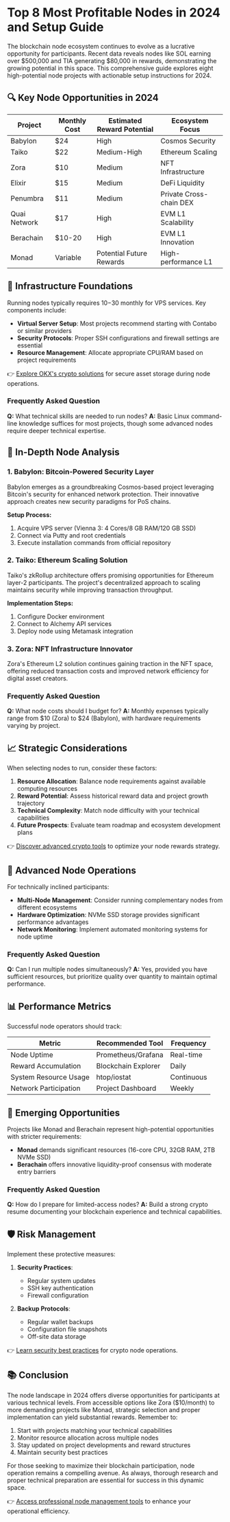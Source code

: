 # Top 8 Most Profitable Nodes in 2024 and Setup Guide

The blockchain node ecosystem continues to evolve as a lucrative opportunity for participants. Recent data reveals nodes like SOL earning over $500,000 and TIA generating $80,000 in rewards, demonstrating the growing potential in this space. This comprehensive guide explores eight high-potential node projects with actionable setup instructions for 2024.

## 🔍 Key Node Opportunities in 2024

| Project         | Monthly Cost | Estimated Reward Potential | Ecosystem Focus         |
|----------------|--------------|-----------------------------|-------------------------|
| Babylon        | $24          | High                        | Cosmos Security         |
| Taiko          | $22          | Medium-High                 | Ethereum Scaling        |
| Zora           | $10          | Medium                      | NFT Infrastructure      |
| Elixir         | $15          | Medium                      | DeFi Liquidity          |
| Penumbra       | $11          | Medium                      | Private Cross-chain DEX |
| Quai Network   | $17          | High                        | EVM L1 Scalability      |
| Berachain      | $10-20       | High                        | EVM L1 Innovation       |
| Monad          | Variable     | Potential Future Rewards    | High-performance L1     |

## 🧱 Infrastructure Foundations

Running nodes typically requires $10-$30 monthly for VPS services. Key components include:

- **Virtual Server Setup**: Most projects recommend starting with Contabo or similar providers
- **Security Protocols**: Proper SSH configurations and firewall settings are essential
- **Resource Management**: Allocate appropriate CPU/RAM based on project requirements

👉 [Explore OKX's crypto solutions](https://bit.ly/okx-bonus) for secure asset storage during node operations.

### Frequently Asked Question
**Q:** What technical skills are needed to run nodes?
**A:** Basic Linux command-line knowledge suffices for most projects, though some advanced nodes require deeper technical expertise.

## 🌌 In-Depth Node Analysis

### 1. Babylon: Bitcoin-Powered Security Layer

Babylon emerges as a groundbreaking Cosmos-based project leveraging Bitcoin's security for enhanced network protection. Their innovative approach creates new security paradigms for PoS chains.

**Setup Process:**
1. Acquire VPS server (Vienna 3: 4 Cores/8 GB RAM/120 GB SSD)
2. Connect via Putty and root credentials
3. Execute installation commands from official repository

### 2. Taiko: Ethereum Scaling Solution

Taiko's zkRollup architecture offers promising opportunities for Ethereum layer-2 participants. The project's decentralized approach to scaling maintains security while improving transaction throughput.

**Implementation Steps:**
1. Configure Docker environment
2. Connect to Alchemy API services
3. Deploy node using Metamask integration

### 3. Zora: NFT Infrastructure Innovator

Zora's Ethereum L2 solution continues gaining traction in the NFT space, offering reduced transaction costs and improved network efficiency for digital asset creators.

### Frequently Asked Question
**Q:** What node costs should I budget for?
**A:** Monthly expenses typically range from $10 (Zora) to $24 (Babylon), with hardware requirements varying by project.

## 📈 Strategic Considerations

When selecting nodes to run, consider these factors:

1. **Resource Allocation**: Balance node requirements against available computing resources
2. **Reward Potential**: Assess historical reward data and project growth trajectory
3. **Technical Complexity**: Match node difficulty with your technical capabilities
4. **Future Prospects**: Evaluate team roadmap and ecosystem development plans

👉 [Discover advanced crypto tools](https://bit.ly/okx-bonus) to optimize your node rewards strategy.

## 🧩 Advanced Node Operations

For technically inclined participants:

- **Multi-Node Management**: Consider running complementary nodes from different ecosystems
- **Hardware Optimization**: NVMe SSD storage provides significant performance advantages
- **Network Monitoring**: Implement automated monitoring systems for node uptime

### Frequently Asked Question
**Q:** Can I run multiple nodes simultaneously?
**A:** Yes, provided you have sufficient resources, but prioritize quality over quantity to maintain optimal performance.

## 📊 Performance Metrics

Successful node operators should track:

| Metric                | Recommended Tool       | Frequency       |
|-----------------------|------------------------|-----------------|
| Node Uptime           | Prometheus/Grafana     | Real-time       |
| Reward Accumulation   | Blockchain Explorer    | Daily           |
| System Resource Usage | htop/iostat            | Continuous      |
| Network Participation | Project Dashboard      | Weekly          |

## 🚀 Emerging Opportunities

Projects like Monad and Berachain represent high-potential opportunities with stricter requirements:

- **Monad** demands significant resources (16-core CPU, 32GB RAM, 2TB NVMe SSD)
- **Berachain** offers innovative liquidity-proof consensus with moderate entry barriers

### Frequently Asked Question
**Q:** How do I prepare for limited-access nodes?
**A:** Build a strong crypto resume documenting your blockchain experience and technical capabilities.

## 🛡️ Risk Management

Implement these protective measures:

1. **Security Practices**:
   - Regular system updates
   - SSH key authentication
   - Firewall configuration

2. **Backup Protocols**:
   - Regular wallet backups
   - Configuration file snapshots
   - Off-site data storage

👉 [Learn security best practices](https://bit.ly/okx-bonus) for crypto node operations.

## 📚 Conclusion

The node landscape in 2024 offers diverse opportunities for participants at various technical levels. From accessible options like Zora ($10/month) to more demanding projects like Monad, strategic selection and proper implementation can yield substantial rewards. Remember to:

1. Start with projects matching your technical capabilities
2. Monitor resource allocation across multiple nodes
3. Stay updated on project developments and reward structures
4. Maintain security best practices

For those seeking to maximize their blockchain participation, node operation remains a compelling avenue. As always, thorough research and proper technical preparation are essential for success in this dynamic space.

👉 [Access professional node management tools](https://bit.ly/okx-bonus) to enhance your operational efficiency.